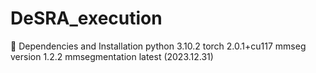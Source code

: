 # DeSRA_execution

🔧 Dependencies and Installation
python 3.10.2
torch 2.0.1+cu117
mmseg version 1.2.2
mmsegmentation latest (2023.12.31)
